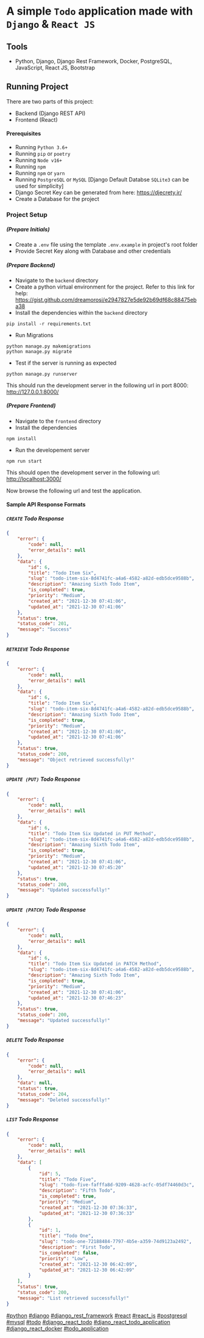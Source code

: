 # A simple `Todo` application made with `Django` & `React JS`

## Tools

* Python, Django, Django Rest Framework, Docker, PostgreSQL, JavaScript, React JS, Bootstrap

## Running Project

There are two parts of this project:

* Backend (Django REST API)
* Frontend (React)

#### Prerequisites

* Running `Python 3.6+`
* Running `pip` or `poetry`
* Running `Node v16+`
* Running `npm`
* Running `npm` or `yarn`
* Running `PostgreSQL` or `MySQL` [Django Default Databse `SQLite3` can be used for simplicity]
* Django Secret Key can be generated from here: <https://djecrety.ir/>
* Create a Database for the project

### Project Setup

##### (Prepare Initials)

* Create a `.env` file using the template `.env.example` in project's root folder
* Provide Secret Key along with Database and other credentials

##### (Prepare Backend)

* Navigate to the `backend` directory
* Create a python virtual environment for the project. Refer to this link for help: <https://gist.github.com/dreamorosi/e2947827e5de92b69df68c88475eba38>
* Install the dependencies within the `backend` directory

```bash:
pip install -r requirements.txt
```

* Run Migrations

```python:
python manage.py makemigrations
python manage.py migrate
```

* Test if the server is running as expected

```python:
python manage.py runserver
```

This should run the development server in the following url in port 8000: <http://127.0.0.1:8000/>

##### (Prepare Frontend)

* Navigate to the `frontend` directory
* Install the dependencies

```bash:
npm install
```

* Run the developement server

```bash:
npm run start
```

This should open the development server in the following url: <http://localhost:3000/>

Now browse the following url and test the application.


#### Sample API Response Formats

##### `CREATE` Todo Response

```json
{
    "error": {
        "code": null,
        "error_details": null
    },
    "data": {
        "id": 6,
        "title": "Todo Item Six",
        "slug": "todo-item-six-8d4741fc-a4a6-4582-a82d-edb5dce9588b",
        "description": "Amazing Sixth Todo Item",
        "is_completed": true,
        "priority": "Medium",
        "created_at": "2021-12-30 07:41:06",
        "updated_at": "2021-12-30 07:41:06"
    },
    "status": true,
    "status_code": 201,
    "message": "Success"
}
```

##### `RETRIEVE` Todo Response

```json
{
    "error": {
        "code": null,
        "error_details": null
    },
    "data": {
        "id": 6,
        "title": "Todo Item Six",
        "slug": "todo-item-six-8d4741fc-a4a6-4582-a82d-edb5dce9588b",
        "description": "Amazing Sixth Todo Item",
        "is_completed": true,
        "priority": "Medium",
        "created_at": "2021-12-30 07:41:06",
        "updated_at": "2021-12-30 07:41:06"
    },
    "status": true,
    "status_code": 200,
    "message": "Object retrieved successfully!"
}
```

##### `UPDATE (PUT)` Todo Response

```json
{
    "error": {
        "code": null,
        "error_details": null
    },
    "data": {
        "id": 6,
        "title": "Todo Item Six Updated in PUT Method",
        "slug": "todo-item-six-8d4741fc-a4a6-4582-a82d-edb5dce9588b",
        "description": "Amazing Sixth Todo Item",
        "is_completed": true,
        "priority": "Medium",
        "created_at": "2021-12-30 07:41:06",
        "updated_at": "2021-12-30 07:45:20"
    },
    "status": true,
    "status_code": 200,
    "message": "Updated successfully!"
}
```

##### `UPDATE (PATCH)` Todo Response

```json
{
    "error": {
        "code": null,
        "error_details": null
    },
    "data": {
        "id": 6,
        "title": "Todo Item Six Updated in PATCH Method",
        "slug": "todo-item-six-8d4741fc-a4a6-4582-a82d-edb5dce9588b",
        "description": "Amazing Sixth Todo Item",
        "is_completed": true,
        "priority": "Medium",
        "created_at": "2021-12-30 07:41:06",
        "updated_at": "2021-12-30 07:46:23"
    },
    "status": true,
    "status_code": 200,
    "message": "Updated successfully!"
}
```

##### `DELETE` Todo Response

```json
{
    "error": {
        "code": null,
        "error_details": null
    },
    "data": null,
    "status": true,
    "status_code": 204,
    "message": "Deleted successfully!"
}
```

##### `LIST` Todo Response

```json
{
    "error": {
        "code": null,
        "error_details": null
    },
    "data": [
        {
            "id": 5,
            "title": "Todo Five",
            "slug": "todo-five-fafffa8d-9209-4628-acfc-05df74460d3c",
            "description": "Fifth Todo",
            "is_completed": true,
            "priority": "Medium",
            "created_at": "2021-12-30 07:36:33",
            "updated_at": "2021-12-30 07:36:33"
        },
        {
            "id": 1,
            "title": "Todo One",
            "slug": "todo-one-72188484-7797-4b5e-a359-74d9123a2492",
            "description": "First Todo",
            "is_completed": false,
            "priority": "Low",
            "created_at": "2021-12-30 06:42:09",
            "updated_at": "2021-12-30 06:42:09"
        }
    ],
    "status": true,
    "status_code": 200,
    "message": "List retrieved successfully!"
}
```

[#python]() [#django]() [#django_rest_framework]() [#react]() [#react_js]() [#postgresql]() [#mysql]()
[#todo]() [#django_react_todo]() [#djano_react_todo_application]() [#django_react_docker]() [#todo_application]()